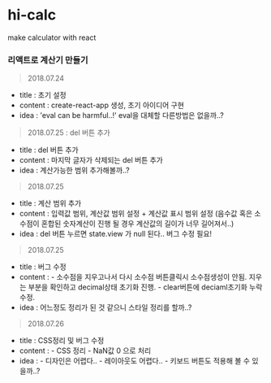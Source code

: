 # hi-calc
make calculator with react

### 리액트로 계산기 만들기

> 2018.07.24
  * title : 초기 설정
  * content : create-react-app 생성, 초기 아이디어 구현
  * idea : 'eval can be harmful..!' eval을 대체할 다른방법은 없을까..?

> 2018.07.25 : del 버튼 추가
  * title : del 버튼 추가
  * content : 마지막 글자가 삭제되는 del 버튼 추가
  * idea : 계산가능한 범위 추가해볼까..?

> 2018.07.25
  * title : 계산 범위 추가
  * content : 입력값 범위, 계산값 범위 설정 
              + 계산값 표시 범위 설정 
              (음수값 혹은 소수점이 혼합된 숫자계산이 진행 될 경우 계산값의 길이가 너무 길어져서..)
  * idea : del 버튼 누르면 state.view 가 null 된다.. 버그 수정 필요!

> 2018.07.25
  * title : 버그 수정
  * content : - 소수점을 지우고나서 다시 소수점 버튼클릭시 소수점생성이 안됨.
                지우는 부분을 확인하고 decimal상태 초기화 진행.
              - clear버튼에 deciaml초기화 누락 수정.
  * idea : 어느정도 정리가 된 것 같으니 스타일 정리를 할까..?

> 2018.07.26
  * title : CSS정리 및 버그 수정
  * content : - CSS 정리
              - NaN값 0 으로 처리
  * idea : - 디자인은 어렵다..
           - 레이아웃도 어렵다..
           - 키보드 버튼도 적용해 볼 수 있을까..?